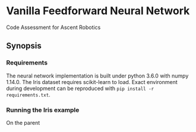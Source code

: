 # Vanilla Feedforward Neural Network

Code Assessment for Ascent Robotics

## Synopsis

### Requirements
The neural network implementation is built under python 3.6.0 with numpy 1.14.0.
The Iris dataset requires scikit-learn to load.
Exact environment during development can be reproduced with `pip install -r requirements.txt`.

### Running the Iris example
On the parent
